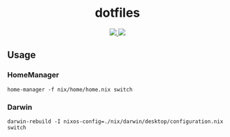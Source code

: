 <div align="center">
<h1>dotfiles</h1>
<a href="https://nixos.org">
<img src="https://img.shields.io/badge/NixOS-21.05-blue?style=for-the-badge&logo=NixOS&logoColor=white">
</a>
<img  src="https://img.shields.io/github/license/ttak0422/dotfiles?style=for-the-badge&color=black">
</div>

## Usage

### HomeManager

```
home-manager -f nix/home/home.nix switch  
```

### Darwin

```
darwin-rebuild -I nixos-config=./nix/darwin/desktop/configuration.nix switch
```
